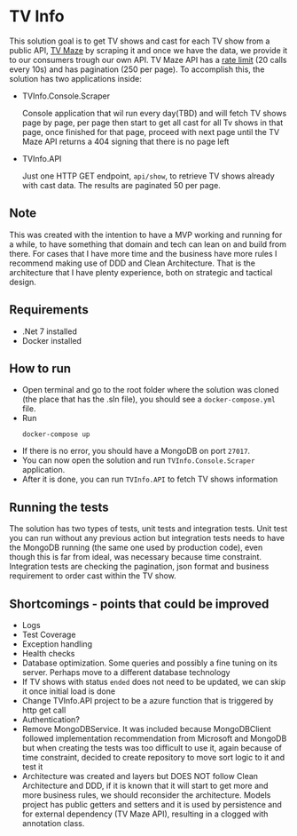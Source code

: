 # TV Info

This solution goal is to get TV shows and cast for each TV show from a public API, [TV Maze](http://www.tvmaze.com/api) by scraping it and once we have the data, we provide it to our consumers trough our own API. 
TV Maze API has a [rate limit](https://www.tvmaze.com/api#rate-limiting) (20 calls every 10s) and has pagination (250 per page).
To accomplish this, the solution has two applications inside:
- TVInfo.Console.Scraper
  
  Console application that wil run every day(TBD) and will fetch TV shows page by page, per page then start to get all cast for all Tv shows in that page, once finished for that page, proceed with next page until the TV Maze API returns a 404 signing that there is no page left
- TVInfo.API
  
  Just one HTTP GET endpoint, `api/show`, to retrieve TV shows already with cast data. The results are paginated 50 per page.

## Note
This was created with the intention to have a MVP working and running for a while, to have something that domain and tech can lean on and build from there. For cases that I have more time and the business have more rules I recommend making use of DDD and Clean Architecture. That is the architecture that I have plenty experience, both on strategic and tactical design. 

## Requirements
- .Net 7 installed
- Docker installed

## How to run

- Open terminal and go to the root folder where the solution was cloned (the place that has the .sln file), you should see a `docker-compose.yml` file.
-  Run
    ``` 
    docker-compose up 
    ```
- If there is no error, you should have a MongoDB on port `27017`.
- You can now open the solution and run `TVInfo.Console.Scraper` application.
- After it is done, you can run `TVInfo.API` to fetch TV shows information

## Running the tests

The solution has two types of tests, unit tests and integration tests. Unit test you can run without any previous action but integration tests needs to have the MongoDB running (the same one used by production code), even though this is far from ideal, was necessary because time constraint. Integration tests are checking the pagination, json format and business requirement to order cast within the TV show.

## Shortcomings - points that could be improved

- Logs
- Test Coverage
- Exception handling
- Health checks
- Database optimization. Some queries and possibly a fine tuning on its server. Perhaps move to a different database technology
- If TV shows with status `ended` does not need to be updated, we can skip it once initial load is done
- Change TVInfo.API project to be a azure function that is triggered by http get call
- Authentication?
- Remove MongoDBService. It was included because MongoDBClient followed implementation recommendation from  Microsoft and MongoDB but when creating the tests was too difficult to use it, again because of time constraint, decided to create repository to move sort logic to it and test it
- Architecture was created and layers but DOES NOT follow Clean Architecture and DDD, if it is known that it will start to get more and more business rules, we should reconsider the architecture. Models project has public getters and setters and it is used by persistence and for external dependency (TV Maze API), resulting in a clogged with annotation class.
